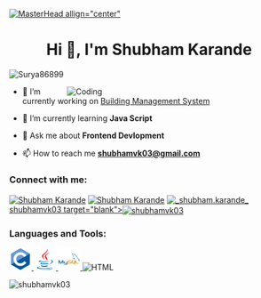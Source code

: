 [![MasterHead allign="center"](https://previews.123rf.com/images/monsitj/monsitj2005/monsitj200500032/147649194-programming-code-abstract-technology-background-of-software-developer-and-computer-script-banner-3d-.jpg)](https://rishavchanda.io)
<h1 align="center">Hi 👋, I'm Shubham Karande</h1>
<p align="left"> <img src="https://komarev.com/ghpvc/?username=Surya86899&label=Profile%20views&color=0e75b6&style=flat" alt="Surya86899" /> </p>
<img align="right" alt="Coding" width="400" src="https://cdn.filestackcontent.com/efbSR18hT5uRKuo0zoMA">

- 🔭 I’m currently working on [Building Management System](https://github.com/shubhamvk03/shubhamvk03)

- 🌱 I’m currently learning **Java Script**

- 💬 Ask me about **Frontend Devlopment**

- 📫 How to reach me **shubhamvk03@gmail.com**

<h3 align="left">Connect with me:</h3>
<p align="left">
<a href="https://www.linkedin.com/in/shubham-karande-8207b5252" target="blank"><img align="center" src="https://raw.githubusercontent.com/rahuldkjain/github-profile-readme-generator/master/src/images/icons/Social/linked-in-alt.svg" alt="Shubham Karande" height="30" width="40" /></a>
<a href="https://www.facebook.com/profile.php?id=100015416742524&mibextid=ZbWKwL" target="blank"><img align="center" src="https://raw.githubusercontent.com/rahuldkjain/github-profile-readme-generator/master/src/images/icons/Social/facebook.svg" alt="Shubham Karande" height="30" width="40" /></a>
<a href="https://instagram.com/_shubham.karande_?utm_source=qr&igshid=MzNlNGNkZWQ4Mg%3D%3D" target="blank"><img align="center" src="https://raw.githubusercontent.com/rahuldkjain/github-profile-readme-generator/master/src/images/icons/Social/instagram.svg" alt="_shubham.karande_" height="30" width="40" /></a>
<a href="https://github.com/shubhamvk03/shubhamvk03">shubhamvk03 target="blank"><img align="center" src="https://github.githubassets.com/images/modules/logos_page/GitHub-Mark.png" alt="shubhamvk03" height="30" width="40" /></a>

</p>

<h3 align="left">Languages and Tools:</h3>
<p align="left"> <a href="https://www.cprogramming.com/" target="_blank" rel="noreferrer"> <img src="https://raw.githubusercontent.com/devicons/devicon/master/icons/c/c-original.svg" alt="c" width="40" height="40"/> </a> <a href="https://www.java.com" target="_blank" rel="noreferrer"> <img src="https://raw.githubusercontent.com/devicons/devicon/master/icons/java/java-original.svg" alt="java" width="40" height="40"/> </a> <a href="https://www.mysql.com/" target="_blank" rel="noreferrer"> <img src="https://raw.githubusercontent.com/devicons/devicon/master/icons/mysql/mysql-original-wordmark.svg" alt="mysql" width="40" height="40"/> </a> <img src="https://www.arcskill.com/v2/static/images/courses/1600413021_-_html.jpg" alt="HTML" width="40"> </p>

<p><img align="left" src="https://github-readme-stats.vercel.app/api/top-langs?username=shubhamvk03&show_icons=true&locale=en&layout=compact" alt="shubhamvk03" /></p>

 

